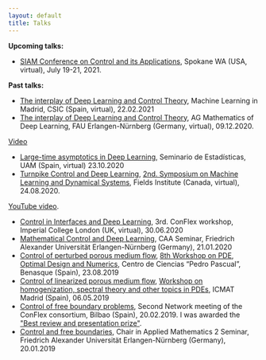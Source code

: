 ```yaml
---
layout: default
title: Talks
---
```


<b>Upcoming talks:</b>

- <a href="https://www.siam.org/conferences/cm/conference/ct21">SIAM Conference on Control and its Applications</a>, Spokane WA (USA, virtual), July 19-21, 2021.

<b>Past talks:</b>

- <a href="">The interplay of Deep Learning and Control Theory</a>, Machine Learning in Madrid, CSIC (Spain, virtual), 22.02.2021
- <a href="https://cmc.deusto.eus/wp-content/uploads/2020/02/seminar-BorjanG-09dec2020_min.pdf">The interplay of Deep Learning and Control Theory</a>, AG Mathematics of Deep Learning, FAU Erlangen-Nürnberg (Germany, virtual), 09.12.2020. 

<a href="https://www.fau.tv/clip/id/26249">Video</a>
- <a href="https://cmc.deusto.eus/wp-content/uploads/2020/10/ccm-borjanGeshkovski-23oct2020.pdf">Large-time asymptotics in Deep Learning</a>, Seminario de Estadísticas, UAM (Spain, virtual) 23.10.2020
- <a href="https://cmc.deusto.eus/wp-content/uploads/2020/02/NEW_zoom_fields_28.08.2020-Borjan.pdf">Turnpike Control and Deep Learning</a>, <a href="http://www.fields.utoronto.ca/activities/20-21/dynamical">2nd. Symposium on Machine Learning and Dynamical Systems</a>, Fields Institute (Canada, virtual), 24.08.2020. 

<a href="https://www.youtube.com/watch?v=QO01l4aQDWk">YouTube video</a>.
- <a href="http://paginaspersonales.deusto.es/enrique.zuazua/documentos_public/archivos/projects/conflex-BorjanGeshkovski-30jun2020.pdf">Control in Interfaces and Deep Learning</a>, 3rd. ConFlex workshop, Imperial College London (UK, virtual), 30.06.2020
- <a href="">Mathematical Control and Deep Learning</a>, CAA Seminar, Friedrich Alexander Universität Erlangen-Nürnberg (Germany), 21.01.2020
- <a href="https://cmc.deusto.eus/wp-content/uploads/2019/05/slides_compressed.pdf">Control of perturbed porous medium flow</a>, <a href="http://benasque.org/2019pde/">8th Workshop on PDE, Optimal Design and Numerics</a>, Centro de Ciencias “Pedro Pascual”, Benasque (Spain), 23.08.2019
- <a href="https://cmc.deusto.eus/wp-content/uploads/2019/05/ICMAT_Talk_Borjan.pdf">Control of linearized porous medium flow</a>, <a href="https://www.icmat.es/congresos/2019/HSP/">Workshop on homogenization, spectral theory and other topics in PDEs</a>, ICMAT Madrid (Spain), 06.05.2019
- <a href="https://cmc.deusto.eus/wp-content/uploads/2019/05/conflex_borjan.pdf">Control of free boundary problems</a>, Second Network meeting of the ConFlex consortium, Bilbao (Spain), 20.02.2019. 
I was awarded the <a href="https://cmc.deusto.eus/borjan-conflex-prize/">"Best review and presentation prize"</a>. 
- <a href="https://cmc.deusto.eus/wp-content/uploads/2019/05/beamer_erlangen.pdf">Control and free boundaries</a>, Chair in Applied Mathematics 2 Seminar, Friedrich Alexander Universität Erlangen-Nürnberg (Germany), 20.01.2019

